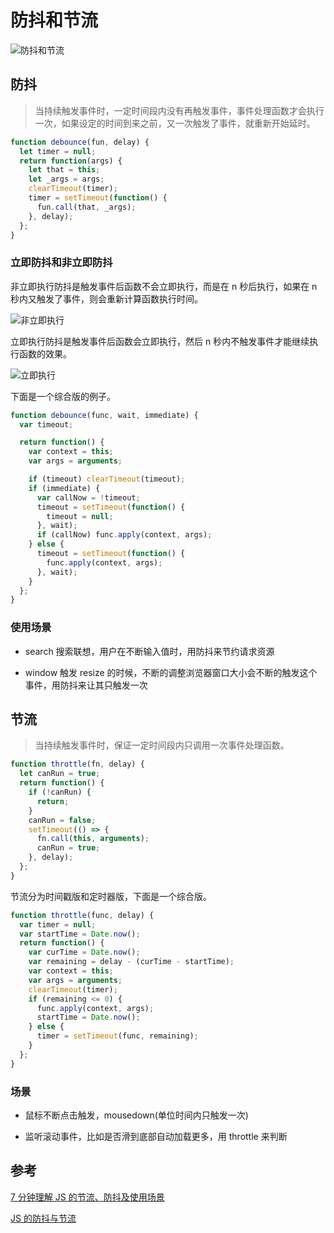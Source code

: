 # 防抖和节流

>

![防抖和节流](https://edge.yancey.app/beg/168848565d65c88b.jpg)

## 防抖

> 当持续触发事件时，一定时间段内没有再触发事件，事件处理函数才会执行一次，如果设定的时间到来之前，又一次触发了事件，就重新开始延时。

```js
function debounce(fun, delay) {
  let timer = null;
  return function(args) {
    let that = this;
    let _args = args;
    clearTimeout(timer);
    timer = setTimeout(function() {
      fun.call(that, _args);
    }, delay);
  };
}
```

### 立即防抖和非立即防抖

非立即执行防抖是触发事件后函数不会立即执行，而是在 n 秒后执行，如果在 n 秒内又触发了事件，则会重新计算函数执行时间。

![非立即执行](https://edge.yancey.app/beg/1655a8fd99421ad2.jpg)

立即执行防抖是触发事件后函数会立即执行，然后 n 秒内不触发事件才能继续执行函数的效果。

![立即执行](https://edge.yancey.app/beg/1655a9049d597f7e.jpg)

下面是一个综合版的例子。

```js
function debounce(func, wait, immediate) {
  var timeout;

  return function() {
    var context = this;
    var args = arguments;

    if (timeout) clearTimeout(timeout);
    if (immediate) {
      var callNow = !timeout;
      timeout = setTimeout(function() {
        timeout = null;
      }, wait);
      if (callNow) func.apply(context, args);
    } else {
      timeout = setTimeout(function() {
        func.apply(context, args);
      }, wait);
    }
  };
}
```

### 使用场景

- search 搜索联想，用户在不断输入值时，用防抖来节约请求资源

- window 触发 resize 的时候，不断的调整浏览器窗口大小会不断的触发这个事件，用防抖来让其只触发一次

## 节流

> 当持续触发事件时，保证一定时间段内只调用一次事件处理函数。

```js
function throttle(fn, delay) {
  let canRun = true;
  return function() {
    if (!canRun) {
      return;
    }
    canRun = false;
    setTimeout(() => {
      fn.call(this, arguments);
      canRun = true;
    }, delay);
  };
}
```

节流分为时间戳版和定时器版，下面是一个综合版。

```js
function throttle(func, delay) {
  var timer = null;
  var startTime = Date.now();
  return function() {
    var curTime = Date.now();
    var remaining = delay - (curTime - startTime);
    var context = this;
    var args = arguments;
    clearTimeout(timer);
    if (remaining <= 0) {
      func.apply(context, args);
      startTime = Date.now();
    } else {
      timer = setTimeout(func, remaining);
    }
  };
}
```

### 场景

- 鼠标不断点击触发，mousedown(单位时间内只触发一次)

- 监听滚动事件，比如是否滑到底部自动加载更多，用 throttle 来判断

## 参考

[7 分钟理解 JS 的节流、防抖及使用场景](https://juejin.im/post/5b8de829f265da43623c4261)

[JS 的防抖与节流](https://mp.weixin.qq.com/s/Vkshf-nEDwo2ODUJhxgzVA)
